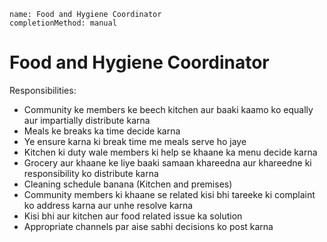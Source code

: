 ```ngMeta
name: Food and Hygiene Coordinator
completionMethod: manual
```

# Food and Hygiene Coordinator

Responsibilities:
 - Community ke members ke beech kitchen aur baaki kaamo ko equally aur impartially distribute karna
 - Meals ke breaks ka time decide karna
 - Ye ensure karna ki break time me meals serve ho jaye
 - Kitchen ki duty wale members ki help se khaane ka menu decide karna
 - Grocery aur khaane ke liye baaki samaan khareedna aur khareedne ki responsibility ko distribute karna
 - Cleaning schedule banana (Kitchen and premises)
 - Community members ki khaane se related kisi bhi tareeke ki complaint ko address karna aur unhe resolve karna
 - Kisi bhi aur kitchen aur food related issue ka solution
 - Appropriate channels par aise sabhi decisions ko post karna
